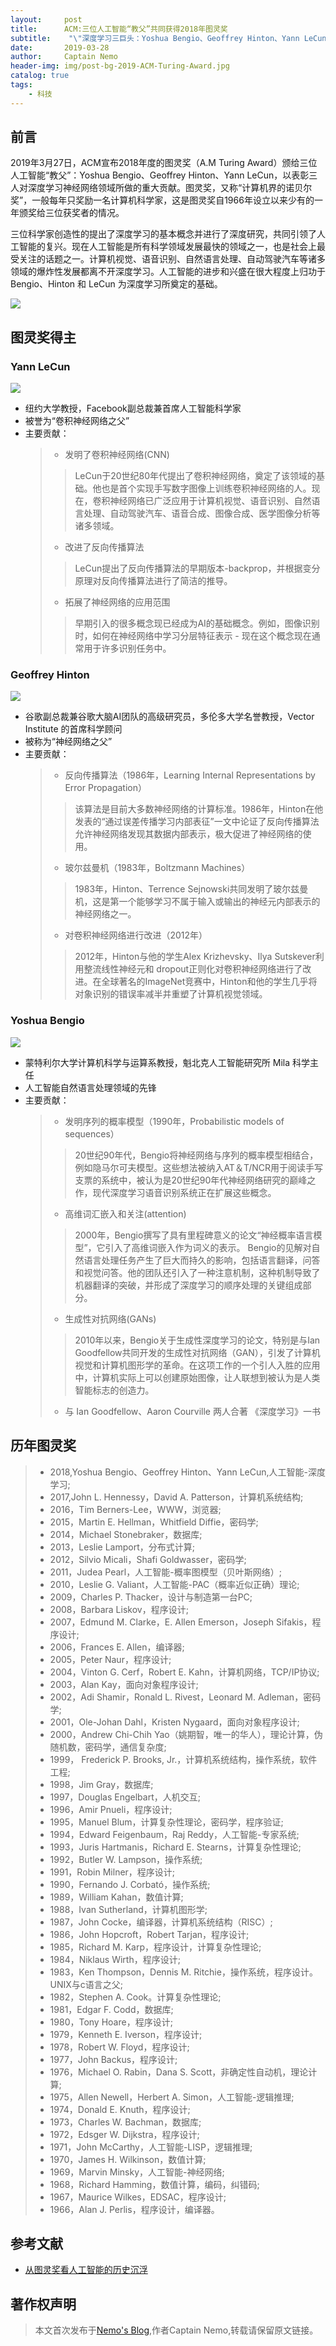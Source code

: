 ```yaml
---
layout:     post
title:      ACM:三位人工智能“教父”共同获得2018年图灵奖
subtitle:    "\"深度学习三巨头：Yoshua Bengio、Geoffrey Hinton、Yann LeCun\""
date:       2019-03-28
author:     Captain Nemo
header-img: img/post-bg-2019-ACM-Turing-Award.jpg
catalog: true
tags:
    - 科技
---
```



## 前言
2019年3月27日，ACM宣布2018年度的图灵奖（A.M Turing Award）颁给三位人工智能“教父”：Yoshua Bengio、Geoffrey Hinton、Yann LeCun，以表彰三人对深度学习神经网络领域所做的重大贡献。图灵奖，又称“计算机界的诺贝尔奖”，一般每年只奖励一名计算机科学家，这是图灵奖自1966年设立以来少有的一年颁奖给三位获奖者的情况。

三位科学家创造性的提出了深度学习的基本概念并进行了深度研究，共同引领了人工智能的复兴。现在人工智能是所有科学领域发展最快的领域之一，也是社会上最受关注的话题之一。计算机视觉、语音识别、自然语言处理、自动驾驶汽车等诸多领域的爆炸性发展都离不开深度学习。人工智能的进步和兴盛在很大程度上归功于 Bengio、Hinton 和 LeCun 为深度学习所奠定的基础。

![](https://upload-images.jianshu.io/upload_images/16369454-d145f7c6af9320a2.jpg?imageMogr2/auto-orient/strip%7CimageView2/2/w/1240)

## 图灵奖得主
### Yann LeCun
![](https://upload-images.jianshu.io/upload_images/16369454-c4151c1e9fac1d59.jpg?imageMogr2/auto-orient/strip%7CimageView2/2/w/1240)
 - 纽约大学教授，Facebook副总裁兼首席人工智能科学家
 - 被誉为“卷积神经网络之父”
 - 主要贡献：
     >  - 发明了卷积神经网络(CNN)
     > > LeCun于20世纪80年代提出了卷积神经网络，奠定了该领域的基础。他也是首个实现手写数字图像上训练卷积神经网络的人。现在，卷积神经网络已广泛应用于计算机视觉、语音识别、自然语言处理、自动驾驶汽车、语音合成、图像合成、医学图像分析等诸多领域。
     >
     >  - 改进了反向传播算法
     > > LeCun提出了反向传播算法的早期版本-backprop，并根据变分原理对反向传播算法进行了简洁的推导。
     >
     >  - 拓展了神经网络的应用范围
     > > 早期引入的很多概念现已经成为AI的基础概念。例如，图像识别时，如何在神经网络中学习分层特征表示 - 现在这个概念现在通常用于许多识别任务中。
 

### Geoffrey Hinton
![](https://upload-images.jianshu.io/upload_images/16369454-0446cb16d230a358.jpg?imageMogr2/auto-orient/strip%7CimageView2/2/w/1240)
 - 谷歌副总裁兼谷歌大脑AI团队的高级研究员，多伦多大学名誉教授，Vector Institute 的首席科学顾问
 - 被称为“神经网络之父”
 - 主要贡献：
     >  - 反向传播算法（1986年，Learning Internal Representations by Error Propagation）
     > > 该算法是目前大多数神经网络的计算标准。1986年，Hinton在他发表的“通过误差传播学习内部表征”一文中论证了反向传播算法允许神经网络发现其数据内部表示，极大促进了神经网络的使用。
     >
     > - 玻尔兹曼机（1983年，Boltzmann Machines）  
     > > 1983年，Hinton、Terrence Sejnowski共同发明了玻尔兹曼机，这是第一个能够学习不属于输入或输出的神经元内部表示的神经网络之一。
     >
     > - 对卷积神经网络进行改进（2012年）
     > > 2012年，Hinton与他的学生Alex Krizhevsky、Ilya Sutskever利用整流线性神经元和 dropout正则化对卷积神经网络进行了改进。在全球著名的ImageNet竞赛中，Hinton和他的学生几乎将对象识别的错误率减半并重塑了计算机视觉领域。

### Yoshua Bengio
![](https://upload-images.jianshu.io/upload_images/16369454-ad1594289c6ad88a.jpg?imageMogr2/auto-orient/strip%7CimageView2/2/w/1240)
 - 蒙特利尔大学计算机科学与运算系教授，魁北克人工智能研究所 Mila 科学主任
 - 人工智能自然语言处理领域的先锋
 - 主要贡献：
     > - 发明序列的概率模型（1990年，Probabilistic models of sequences）
     > > 20世纪90年代，Bengio将神经网络与序列的概率模型相结合，例如隐马尔可夫模型。这些想法被纳入AT＆T/NCR用于阅读手写支票的系统中，被认为是20世纪90年代神经网络研究的巅峰之作，现代深度学习语音识别系统正在扩展这些概念。
     > - 高维词汇嵌入和关注(attention)
     > > 2000年，Bengio撰写了具有里程碑意义的论文“神经概率语言模型”，它引入了高维词嵌入作为词义的表示。 Bengio的见解对自然语言处理任务产生了巨大而持久的影响，包括语言翻译，问答和视觉问答。他的团队还引入了一种注意机制，这种机制导致了机器翻译的突破，并形成了深度学习的顺序处理的关键组成部分。
     > 
     > - 生成性对抗网络(GANs)
     > > 2010年以来，Bengio关于生成性深度学习的论文，特别是与Ian Goodfellow共同开发的生成性对抗网络（GAN），引发了计算机视觉和计算机图形学的革命。在这项工作的一个引人入胜的应用中，计算机实际上可以创建原始图像，让人联想到被认为是人类智能标志的创造力。
     > 
     > - 与 Ian Goodfellow、Aaron Courville 两人合著 《深度学习》一书
## 历年图灵奖
> - 2018,Yoshua Bengio、Geoffrey Hinton、Yann LeCun,人工智能-深度学习;
> - 2017,John L. Hennessy，David A. Patterson，计算机系统结构;
> - 2016，Tim Berners-Lee，WWW，浏览器;
> - 2015，Martin E. Hellman，Whitfield Diffie，密码学;
> - 2014，Michael Stonebraker，数据库;
> - 2013，Leslie Lamport，分布式计算;
> - 2012，Silvio Micali，Shafi Goldwasser，密码学;
> - 2011，Judea Pearl，人工智能-概率图模型（贝叶斯网络）;
> - 2010，Leslie G. Valiant，人工智能-PAC（概率近似正确）理论;
> - 2009，Charles P. Thacker，设计与制造第一台PC;
> - 2008，Barbara Liskov，程序设计;
> - 2007，Edmund M. Clarke，E. Allen Emerson，Joseph Sifakis，程序设计;
> - 2006，Frances E. Allen，编译器;
> - 2005，Peter Naur，程序设计;
> - 2004，Vinton G. Cerf，Robert E. Kahn，计算机网络，TCP/IP协议;
> - 2003，Alan Kay，面向对象程序设计;
> - 2002，Adi Shamir，Ronald L. Rivest，Leonard M. Adleman，密码学;
> - 2001，Ole-Johan Dahl，Kristen Nygaard，面向对象程序设计;
> - 2000，Andrew Chi-Chih Yao（姚期智，唯一的华人），理论计算，伪随机数，密码学，通信复杂度;
> - 1999， Frederick P. Brooks, Jr.，计算机系统结构，操作系统，软件工程;
> - 1998，Jim Gray，数据库;
> - 1997，Douglas Engelbart，人机交互;
> - 1996，Amir Pnueli，程序设计;
> - 1995，Manuel Blum，计算复杂性理论，密码学，程序验证;
> - 1994，Edward Feigenbaum，Raj Reddy，人工智能-专家系统;
> - 1993，Juris Hartmanis，Richard E. Stearns，计算复杂性理论;
> - 1992，Butler W. Lampson，操作系统;
> - 1991，Robin Milner，程序设计;
> - 1990，Fernando J. Corbató，操作系统;
> - 1989，William Kahan，数值计算;
> - 1988，Ivan Sutherland，计算机图形学;
> - 1987，John Cocke，编译器，计算机系统结构（RISC）;
> - 1986，John Hopcroft，Robert Tarjan，程序设计;
> - 1985，Richard M. Karp，程序设计，计算复杂性理论;
> - 1984，Niklaus Wirth，程序设计;
> - 1983，Ken Thompson，Dennis M. Ritchie，操作系统，程序设计。UNIX与c语言之父;
> - 1982，Stephen A. Cook。计算复杂性理论;
> - 1981，Edgar F. Codd，数据库;
> - 1980，Tony Hoare，程序设计;
> - 1979，Kenneth E. Iverson，程序设计;
> - 1978，Robert W. Floyd，程序设计;
> - 1977，John Backus，程序设计;
> - 1976，Michael O. Rabin，Dana S. Scott，非确定性自动机，理论计算;
> - 1975，Allen Newell，Herbert A. Simon，人工智能-逻辑推理;
> - 1974，Donald E. Knuth，程序设计;
> - 1973，Charles W. Bachman，数据库;
> - 1972，Edsger W. Dijkstra，程序设计;
> - 1971，John McCarthy，人工智能-LISP，逻辑推理;
> - 1970，James H. Wilkinson，数值计算;
> - 1969，Marvin Minsky，人工智能-神经网络;
> - 1968，Richard Hamming，数值计算，编码，纠错码;
> - 1967，Maurice Wilkes，EDSAC，程序设计;
> - 1966，Alan J. Perlis，程序设计，编译器。

## 参考文献
- [从图灵奖看人工智能的历史沉浮](https://mp.weixin.qq.com/s/r_VDRDmDnAJsmiD0dG8imA)

## 著作权声明
> 本文首次发布于[Nemo's Blog](https://wahz.top/),作者Captain Nemo,转载请保留原文链接。
